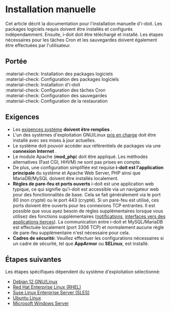 # Installation manuelle 

Cet article décrit la documentation pour l'installation manuelle d'i-doit. Les packages logiciels requis doivent être installés et configurés indépendamment. Ensuite, i-doit doit être téléchargé et installé. Les étapes nécessaires pour les tâches Cron et les sauvegardes doivent également être effectuées par l'utilisateur.

## Portée 

:material-check: Installation des packages logiciels<br>
:material-check: Configuration des packages logiciels<br>
:material-check: Installation d'i-doit<br>
:material-check: Configuration des tâches Cron<br>
:material-check: Configuration des sauvegardes<br>
:material-check: Configuration de la restauration

## Exigences 

-   Les [exigences système](../system-requirements.md) **doivent être remplies** .
-   L'un des systèmes d'exploitation GNU/Linux [pris en charge](../system-requirements.md) doit être installé avec ses mises à jour actuelles.
-   Le système doit pouvoir accéder aux référentiels de packages via une **connexion Internet** .
-   Le module Apache (**mod_php**) doit être appliqué. Les méthodes alternatives (Fast CGI, HHVM) ne sont pas prises en compte.
-   De plus, une configuration simplifiée est requise **i-doit est l'application principale** du système et Apache Web Server, PHP ainsi que MariaDB/MySQL doivent être installés localement.
-   **Règles de pare-feu et ports ouverts** i-doit est une application web typique, ce qui signifie qu'i-doit est accessible via un navigateur web pour des fonctionnalités de base. Cela se fait généralement via le port 80 (non crypté) ou le port 443 (crypté). Si un pare-feu est utilisé, ces ports doivent être ouverts pour les connexions TCP entrantes. Il est possible que vous ayez besoin de règles supplémentaires lorsque vous utilisez des fonctions supplémentaires ([notifications](../../evaluation/notifications.md), [interfaces vers des applications tierces](../../automation-and-integration/index.md)). La communication entre i-doit et MySQL/MariaDB est effectuée localement (port 3306 TCP) et normalement aucune règle de pare-feu supplémentaire n'est nécessaire pour cela.
-   **Cadres de sécurité:** Veuillez effectuer les configurations nécessaires si un cadre de sécurité, tel que **AppArmor** ou **SELinux**, est installé.

## Étapes suivantes 

Les étapes spécifiques dépendent du système d'exploitation sélectionné:

-   [Debian 12 GNU/Linux](debian12.md)
-   [Red Hat Enterprise Linux (RHEL)](red-hat-enterprise-linux/index.md)
-   [Suse Linux Enterprise Server (SLES)](suse-linux-enterprise-server.md)
-   [Ubuntu Linux](ubuntu-linux/index.md)
-   [Microsoft Windows Server](microsoft-windows-server/index.md)
